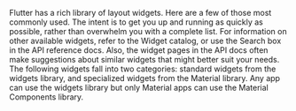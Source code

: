 Flutter has a rich library of layout widgets.
Here are a few of those most commonly used.
The intent is to get you up and running as quickly as possible,
rather than overwhelm you with a complete list.
For information on other available widgets,
refer to the Widget catalog,
or use the Search box in the API reference docs.
Also, the widget pages in the API docs often make suggestions
about similar widgets that might better suit your needs.
The following widgets fall into two categories: standard widgets
from the widgets library, and specialized widgets from the
Material library. Any app can use the widgets library but
only Material apps can use the Material Components library.
